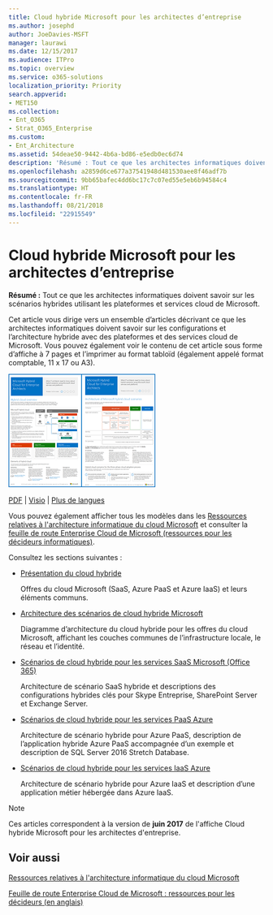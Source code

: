 ```yaml
---
title: Cloud hybride Microsoft pour les architectes d’entreprise
ms.author: josephd
author: JoeDavies-MSFT
manager: laurawi
ms.date: 12/15/2017
ms.audience: ITPro
ms.topic: overview
ms.service: o365-solutions
localization_priority: Priority
search.appverid:
- MET150
ms.collection:
- Ent_O365
- Strat_O365_Enterprise
ms.custom:
- Ent_Architecture
ms.assetid: 54deae50-9442-4b6a-bd86-e5edb0ec6d74
description: 'Résumé : Tout ce que les architectes informatiques doivent savoir sur les scénarios hybrides utilisant les plateformes et services cloud de Microsoft.'
ms.openlocfilehash: a2859d6ce677a37541948d481530aee8f46adf7b
ms.sourcegitcommit: 9bb65bafec4dd6bc17c7c07ed55e5eb6b94584c4
ms.translationtype: HT
ms.contentlocale: fr-FR
ms.lasthandoff: 08/21/2018
ms.locfileid: "22915549"
---
```

# <a name="microsoft-hybrid-cloud-for-enterprise-architects"></a>Cloud hybride Microsoft pour les architectes d’entreprise

 **Résumé :** Tout ce que les architectes informatiques doivent savoir sur les scénarios hybrides utilisant les plateformes et services cloud de Microsoft.
  
Cet article vous dirige vers un ensemble d’articles décrivant ce que les architectes informatiques doivent savoir sur les configurations et l’architecture hybride avec des plateformes et des services cloud de Microsoft. Vous pouvez également voir le contenu de cet article sous forme d’affiche à 7 pages et l’imprimer au format tabloïd (également appelé format comptable, 11 x 17 ou A3).
  
[![Image miniature représentant le modèle du cloud hybride Microsoft](media/Hybrid-Poster/Hybrid-Cloud-Thumbnail.png)](https://www.microsoft.com/download/details.aspx?id=54424
)
  
[PDF](https://go.microsoft.com/fwlink/p/?linkid=842082) | [Visio](https://go.microsoft.com/fwlink/p/?linkid=842083) | 
[Plus de langues](https://www.microsoft.com/download/details.aspx?id=54424)
  
Vous pouvez également afficher tous les modèles dans les [Ressources relatives à l'architecture informatique du cloud Microsoft](microsoft-cloud-it-architecture-resources.md) et consulter la [feuille de route Enterprise Cloud de Microsoft (ressources pour les décideurs informatiques)](https://aka.ms/cloudarchitecture).
  
Consultez les sections suivantes :
  
- [Présentation du cloud hybride](hybrid-cloud-overview.md)
    
    Offres du cloud Microsoft (SaaS, Azure PaaS et Azure IaaS) et leurs éléments communs.
    
- [Architecture des scénarios de cloud hybride Microsoft](architecture-of-microsoft-hybrid-cloud-scenarios.md)
    
    Diagramme d’architecture du cloud hybride pour les offres du cloud Microsoft, affichant les couches communes de l’infrastructure locale, le réseau et l’identité.
    
- [Scénarios de cloud hybride pour les services SaaS Microsoft (Office 365)](hybrid-cloud-scenarios-for-microsoft-saas-office-365.md)
    
    Architecture de scénario SaaS hybride et descriptions des configurations hybrides clés pour Skype Entreprise, SharePoint Server et Exchange Server.
    
- [Scénarios de cloud hybride pour les services PaaS Azure](hybrid-cloud-scenarios-for-azure-paas.md)
    
    Architecture de scénario hybride pour Azure PaaS, description de l’application hybride Azure PaaS accompagnée d’un exemple et description de SQL Server 2016 Stretch Database.
    
- [Scénarios de cloud hybride pour les services IaaS Azure](hybrid-cloud-scenarios-for-azure-iaas.md)
    
    Architecture de scénario hybride pour Azure IaaS et description d’une application métier hébergée dans Azure IaaS.
    
> [!NOTE]
> Ces articles correspondent à la version de **juin 2017** de l'affiche Cloud hybride Microsoft pour les architectes d'entreprise.
  
## <a name="see-also"></a>Voir aussi

[Ressources relatives à l'architecture informatique du cloud Microsoft](microsoft-cloud-it-architecture-resources.md)

[Feuille de route Enterprise Cloud de Microsoft : ressources pour les décideurs (en anglais)](https://sway.com/FJ2xsyWtkJc2taRD)




